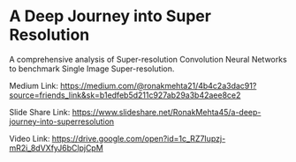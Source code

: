 # A Deep Journey into Super Resolution
A comprehensive analysis of Super-resolution Convolution Neural Networks to benchmark Single Image Super-resolution.

Medium Link: https://medium.com/@ronakmehta21/4b4c2a3dac91?source=friends_link&sk=b1edfeb5d211c927ab29a3b42aee8ce2

Slide Share Link: https://www.slideshare.net/RonakMehta45/a-deep-journey-into-superresolution

Video Link: https://drive.google.com/open?id=1c_RZ7Iupzj-mR2i_8dVXfyJ6bClpjCpM
